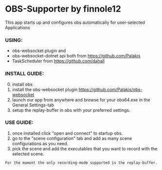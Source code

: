 # OBS-Supporter by finnole12

This app starts up and configures obs automatically for user-selected Applications

### USING:
  - obs-websocket plugin and 
  - obs-websocket-dotnet api both from https://github.com/Palakis
  - TaskScheduler from https://github.com/dahall

### INSTALL GUIDE:

0. install obs
  1. install the obs-websocket plugin https://github.com/Palakis/obs-websocket
  2. launch our app from anywhere and browse for your obs64.exe in the General Settings-tab
  3. setup the replay-buffer in obs with your preferred settings.
  
  
 ### USE GUIDE:
  1. once installed click "open and connect" to startup obs.
  2. go to the "scene configuration" tab and add as many scene configurations as you need.
  3. pick the scene and add the executables that you want to record with the selected scene.
 
    For the moment the only recording-mode supported is the replay-buffer.
